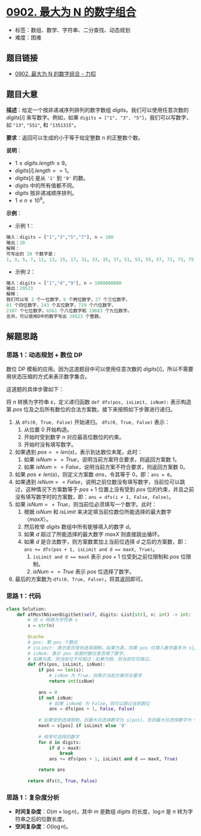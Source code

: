 # [0902. 最大为 N 的数字组合](https://leetcode.cn/problems/numbers-at-most-n-given-digit-set/)

- 标签：数组、数学、字符串、二分查找、动态规划
- 难度：困难

## 题目链接

- [0902. 最大为 N 的数字组合 - 力扣](https://leetcode.cn/problems/numbers-at-most-n-given-digit-set/)

## 题目大意

**描述**：给定一个按非递减序列排列的数字数组 $digits$。我们可以使用任意次数的 $digits[i]$ 来写数字。例如，如果 `digits = ["1", "3", "5"]`，我们可以写数字，如 `"13"`, `"551"`, 和 `"1351315"`。

**要求**：返回可以生成的小于等于给定整数 $n$ 的正整数个数。

**说明**：

- $1 \le digits.length \le 9$。
- $digits[i].length == 1$。
- $digits[i]$ 是从 `'1'` 到 `'9'` 的数。
- $digits$ 中的所有值都不同。
- $digits$ 按非递减顺序排列。
- $1 \le n \le 10^9$。

**示例**：

- 示例 1：

```python
输入：digits = ["1","3","5","7"], n = 100
输出：20
解释：
可写出的 20 个数字是：
1, 3, 5, 7, 11, 13, 15, 17, 31, 33, 35, 37, 51, 53, 55, 57, 71, 73, 75, 77。
```

- 示例 2：

```python
输入：digits = ["1","4","9"], n = 1000000000
输出：29523
解释：
我们可以写 3 个一位数字，9 个两位数字，27 个三位数字，
81 个四位数字，243 个五位数字，729 个六位数字，
2187 个七位数字，6561 个八位数字和 19683 个九位数字。
总共，可以使用D中的数字写出 29523 个整数。
```

## 解题思路

### 思路 1：动态规划 + 数位 DP

数位 DP 模板的应用。因为这道题目中可以使用任意次数的 $digits[i]$，所以不需要用状态压缩的方式来表示数字集合。

这道题的具体步骤如下：

将 $n$ 转换为字符串 $s$，定义递归函数 `def dfs(pos, isLimit, isNum):` 表示构造第 $pos$ 位及之后所有数位的合法方案数。接下来按照如下步骤进行递归。

1. 从 `dfs(0, True, False)` 开始递归。 `dfs(0, True, False)` 表示：
   1. 从位置 $0$ 开始构造。
   2. 开始时受到数字 $n$ 对应最高位数位的约束。
   3. 开始时没有填写数字。
2. 如果遇到  $pos == len(s)$，表示到达数位末尾，此时：
   1. 如果 $isNum == True$，说明当前方案符合要求，则返回方案数 $1$。
   2. 如果 $isNum == False$，说明当前方案不符合要求，则返回方案数 $0$。
3. 如果 $pos \ne len(s)$，则定义方案数 $ans$，令其等于 $0$，即：`ans = 0`。
4. 如果遇到 $isNum == False$，说明之前位数没有填写数字，当前位可以跳过，这种情况下方案数等于 $pos + 1$ 位置上没有受到 $pos$ 位的约束，并且之前没有填写数字时的方案数，即：`ans = dfs(i + 1, False, False)`。
5. 如果 $isNum == True$，则当前位必须填写一个数字。此时：
   1. 根据 $isNum$ 和 $isLimit$ 来决定填当前位数位所能选择的最大数字（$maxX$）。
   2. 然后枚举 $digits$ 数组中所有能够填入的数字 $d$。
   3. 如果 $d$ 超过了所能选择的最大数字 $maxX$ 则直接跳出循环。
   4. 如果 $d$ 是合法数字，则方案数累加上当前位选择 $d$ 之后的方案数，即：`ans += dfs(pos + 1, isLimit and d == maxX, True)`。
      1. `isLimit and d == maxX` 表示 $pos + 1$ 位受到之前位限制和 $pos$ 位限制。
      2. $isNum == True$ 表示 $pos$ 位选择了数字。
6. 最后的方案数为 `dfs(0, True, False)`，将其返回即可。

### 思路 1：代码

```python
class Solution:
    def atMostNGivenDigitSet(self, digits: List[str], n: int) -> int:
        # 将 n 转换为字符串 s
        s = str(n)
        
        @cache
        # pos: 第 pos 个数位
        # isLimit: 表示是否受到选择限制。如果为真，则第 pos 位填入数字最多为 s[pos]；如果为假，则最大可为 9。
        # isNum: 表示 pos 前面的数位是否填了数字。
        # 如果为真，则当前位不可跳过；如果为假，则当前位可跳过。
        def dfs(pos, isLimit, isNum):
            if pos == len(s):
                # isNum 为 True，则表示当前方案符合要求
                return int(isNum)
            
            ans = 0
            if not isNum:
                # 如果 isNumb 为 False，则可以跳过当前数位
                ans = dfs(pos + 1, False, False)
            
            # 如果受到选择限制，则最大可选择数字为 s[pos]，否则最大可选择数字为 9。
            maxX = s[pos] if isLimit else '9'
            
            # 枚举可选择的数字
            for d in digits:
                if d > maxX:
                    break
                ans += dfs(pos + 1, isLimit and d == maxX, True)

            return ans
        
        return dfs(0, True, False)
```

### 思路 1：复杂度分析

- **时间复杂度**：$O(m \times \log n)$，其中 $m$ 是数组 $digits$ 的长度，$\log n$ 是 $n$ 转为字符串之后的位数长度。
- **空间复杂度**：$O(\log n)$。

